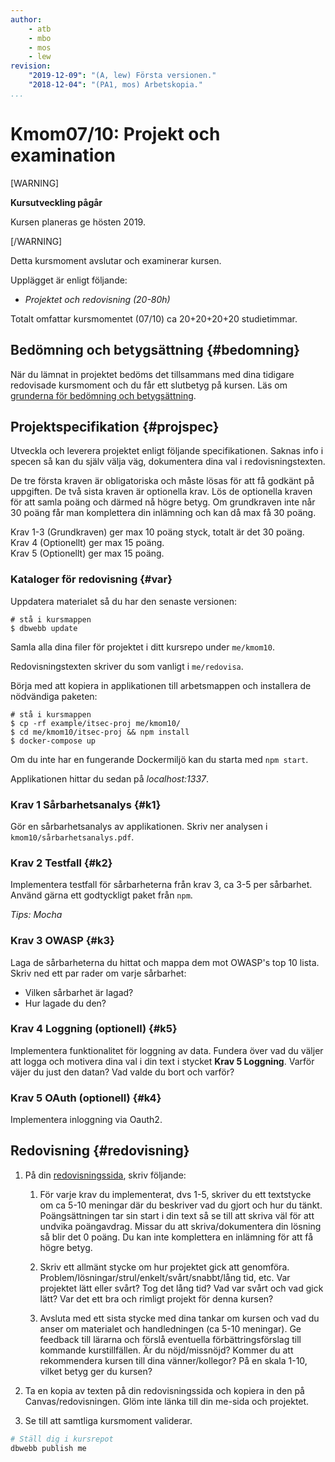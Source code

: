 ```yaml
---
author:
    - atb
    - mbo
    - mos
    - lew
revision:
    "2019-12-09": "(A, lew) Första versionen."
    "2018-12-04": "(PA1, mos) Arbetskopia."
...
```

Kmom07/10: Projekt och examination
==================================

[WARNING]

**Kursutveckling pågår**

Kursen planeras ge hösten 2019.

[/WARNING]

Detta kursmoment avslutar och examinerar kursen.

Upplägget är enligt följande:

* _Projektet och redovisning (20-80h)_

Totalt omfattar kursmomentet (07/10) ca 20+20+20+20 studietimmar.



Bedömning och betygsättning {#bedomning}
--------------------------------------------------------------------

När du lämnat in projektet bedöms det tillsammans med dina tidigare redovisade kursmoment och du får ett slutbetyg på kursen. Läs om [grunderna för bedömning och betygsättning](kurser/bedomning-och-betygsattning).



Projektspecifikation {#projspec}
--------------------------------------------------------------------

Utveckla och leverera projektet enligt följande specifikationen. Saknas info i specen så kan du själv välja väg, dokumentera dina val i redovisningstexten.

De tre första kraven är obligatoriska och måste lösas för att få godkänt på uppgiften. De två sista kraven är optionella krav. Lös de optionella kraven för att samla poäng och därmed nå högre betyg. Om grundkraven inte når 30 poäng får man komplettera din inlämning och kan då max få 30 poäng.

Krav 1-3 (Grundkraven) ger max 10 poäng styck, totalt är det 30 poäng.  
Krav 4 (Optionellt) ger max 15 poäng.  
Krav 5 (Optionellt) ger max 15 poäng.  



### Kataloger för redovisning {#var}

Uppdatera materialet så du har den senaste versionen:

```
# stå i kursmappen
$ dbwebb update
```

Samla alla dina filer för projektet i ditt kursrepo under `me/kmom10`.

Redovisningstexten skriver du som vanligt i `me/redovisa`.

Börja med att kopiera in applikationen till arbetsmappen och installera de nödvändiga paketen:

```
# stå i kursmappen
$ cp -rf example/itsec-proj me/kmom10/
$ cd me/kmom10/itsec-proj && npm install
$ docker-compose up
```

Om du inte har en fungerande Dockermiljö kan du starta med `npm start`.

Applikationen hittar du sedan på *localhost:1337*.


### Krav 1 Sårbarhetsanalys {#k1}

Gör en sårbarhetsanalys av applikationen. Skriv ner analysen i `kmom10/sårbarhetsanalys.pdf`.


### Krav 2 Testfall {#k2}

Implementera testfall för sårbarheterna från krav 3, ca 3-5 per sårbarhet. Använd gärna ett godtyckligt paket från `npm`.

*Tips: Mocha*


### Krav 3 OWASP {#k3}

Laga de sårbarheterna du hittat och mappa dem mot OWASP's top 10 lista. Skriv ned ett par rader om varje sårbarhet:

* Vilken sårbarhet är lagad?
* Hur lagade du den?



### Krav 4 Loggning (optionell) {#k5}

Implementera funktionalitet för loggning av data. Fundera över vad du väljer att logga och motivera dina val i din text i stycket **Krav 5 Loggning**. Varför väjer du just den datan? Vad valde du bort och varför?



### Krav 5 OAuth (optionell) {#k4}

Implementera inloggning via Oauth2.





Redovisning {#redovisning}
--------------------------------------------------------------------

1. På din [redovisningssida](./../redovisa), skriv följande:

    1. För varje krav du implementerat, dvs 1-5, skriver du ett textstycke om ca 5-10 meningar där du beskriver vad du gjort och hur du tänkt. Poängsättningen tar sin start i din text så se till att skriva väl för att undvika poängavdrag. Missar du att skriva/dokumentera din lösning så blir det 0 poäng. Du kan inte komplettera en inlämning för att få högre betyg.

    1. Skriv ett allmänt stycke om hur projektet gick att genomföra. Problem/lösningar/strul/enkelt/svårt/snabbt/lång tid, etc. Var projektet lätt eller svårt? Tog det lång tid? Vad var svårt och vad gick lätt? Var det ett bra och rimligt projekt för denna kursen?

    1. Avsluta med ett sista stycke med dina tankar om kursen och vad du anser om materialet och handledningen (ca 5-10 meningar). Ge feedback till lärarna och förslå eventuella förbättringsförslag till kommande kurstillfällen. Är du nöjd/missnöjd? Kommer du att rekommendera kursen till dina vänner/kollegor? På en skala 1-10, vilket betyg ger du kursen?

2. Ta en kopia av texten på din redovisningssida och kopiera in den på Canvas/redovisningen. Glöm inte länka till din me-sida och projektet.

3. Se till att samtliga kursmoment validerar.

```bash
# Ställ dig i kursrepot
dbwebb publish me
```
